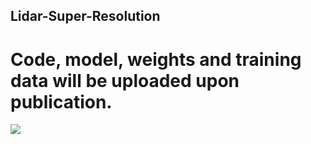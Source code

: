 ## Lidar-Super-Resolution
# Code, model, weights and training data will be uploaded upon publication.

![](/LeGO-LOAM/launch/demo.gif)
